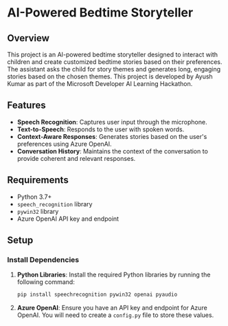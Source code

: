 # AI-Powered Bedtime Storyteller

## Overview

This project is an AI-powered bedtime storyteller designed to interact with children and create customized bedtime stories based on their preferences. The assistant asks the child for story themes and generates long, engaging stories based on the chosen themes. This project is developed by Ayush Kumar as part of the Microsoft Developer AI Learning Hackathon.

## Features

- **Speech Recognition**: Captures user input through the microphone.
- **Text-to-Speech**: Responds to the user with spoken words.
- **Context-Aware Responses**: Generates stories based on the user's preferences using Azure OpenAI.
- **Conversation History**: Maintains the context of the conversation to provide coherent and relevant responses.

## Requirements

- Python 3.7+
- `speech_recognition` library
- `pywin32` library
- Azure OpenAI API key and endpoint

## Setup

### Install Dependencies

1. **Python Libraries**: Install the required Python libraries by running the following command:
   ```bash
   pip install speechrecognition pywin32 openai pyaudio
   
2. **Azure OpenAI**: Ensure you have an API key and endpoint for Azure OpenAI. You will need to create a `config.py` file to store these values.

